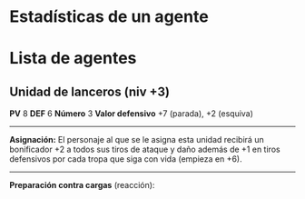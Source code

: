 # Estadísticas de un agente

# Lista de agentes

## Unidad de lanceros (niv +3)

**PV** 8	 **DEF** 6	**Número** 3	**Valor defensivo** +7 (parada), +2 (esquiva)

****

**Asignación:** El personaje al que se le asigna esta unidad recibirá un bonificador +2 a todos sus tiros de ataque y daño además de +1 en tiros defensivos por cada tropa que siga con vida (empieza en +6). 

****

**Preparación contra cargas** (reacción): 